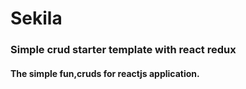 # Sekila
### Simple crud starter template with react redux
#### The simple fun,cruds for reactjs application.

